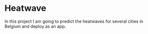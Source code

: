 # Heatwave
In this project I am going to predict the heatwaves for several cities in Belgium and deploy as an app.

